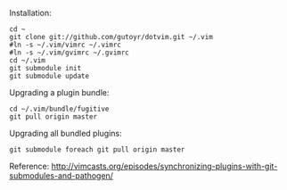 Installation:

    cd ~
    git clone git://github.com/gutoyr/dotvim.git ~/.vim
    #ln -s ~/.vim/vimrc ~/.vimrc
    #ln -s ~/.vim/gvimrc ~/.gvimrc
    cd ~/.vim
    git submodule init
    git submodule update


Upgrading a plugin bundle:

    cd ~/.vim/bundle/fugitive
    git pull origin master


Upgrading all bundled plugins:

    git submodule foreach git pull origin master


Reference: http://vimcasts.org/episodes/synchronizing-plugins-with-git-submodules-and-pathogen/

